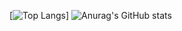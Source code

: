 [![Top Langs](https://github-readme-stats.vercel.app/api/top-langs/?username=jokojr97&show_icons=true&theme=dark&layout=demo)]  ![Anurag's GitHub stats](https://github-readme-stats.vercel.app/api?username=jokojr97&show_icons=true&theme=dark)

